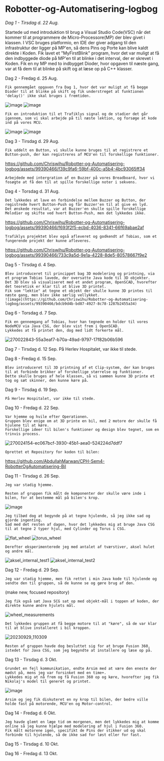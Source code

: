 # Robotter-og-Automatisering-logbog

*Dag 1 - Tirsdag d. 22 Aug.*

Startede ud med introduktion til brug a Visual Studio Code(VSC) når det kommer til at programmere de Micro-Processore(MP) der blev givet i klassen. 
I VSC bruges platformio, en IDE der giver adgang til den infrastruktur der ligger på MP'en, så dens Pins og Porte kan blive kaldt direkte i Koden. 
Fik lavet et "MyFirstBlink" program, hvor det var muligt at få den indbyggede diode på MP'en til at blinke i det interval, der er skrevet i Koden.
Fik en ny MP med to indbygget Dioder, hvor opgaven til næste gang, var at få dem til at blinke på skift og at læse op på C++ klasser.

Dag 2 - Fredag d. 25 Aug.

    Fik gennemgået opgaven fra Dag 1, hvor det var muligt at få begge Dioder til at blinke på skift og fik understreget at funktionen 'delay()' ikke skal bruges i fremtiden.
![image](https://github.com/Chriswihu/Robotter-og-Automatisering-logbog/assets/99390466/de14a41b-4608-4867-aae2-3b4bdd9d82aa)
![image](https://github.com/Chriswihu/Robotter-og-Automatisering-logbog/assets/99390466/d54939ce-005c-443e-8f60-e0a2e93bed2e)

    Fik en introduktion til et Trafiklys signal og de stadier det går igennem, som vi skal arbejde på til næste lektion, og forsøge at kode ind på vores MCU. 
![image](https://github.com/Chriswihu/Robotter-og-Automatisering-logbog/assets/99390466/4cd46835-9cc6-47fd-b52a-2e8a2eb95633)
![image](https://github.com/Chriswihu/Robotter-og-Automatisering-logbog/assets/99390466/249a679f-7db7-4af8-8c62-d2b67936e711)

Dag 3 - Tirsdag d. 29 Aug.

    Fik uddelt en Button, vi skulle kunne bruges til at registrere et Button-push, der kan registreres af MCU'en til forskellige funktioner.

https://github.com/Chriswihu/Robotter-og-Automatisering-logbog/assets/99390466/f39c9fa6-59bf-400c-a5b4-4bc93065ff34

    Arbejdede med intergration af en Buzzer på vores Breadboard, hvor vi fosøgte at få den til at spille forskellige noter i sekvens.

    
Dag 4 - Torsdag d. 31 Aug.

    Det lykkedes at lave en forbindelse mellem Buzzer og Button, der registrede hvert Button-Push og får Buzzer'en til at give en lyd.
    Det ønskede resultat, var at Buzzer'en skulle spille forskellige Melodier og skifte ved hvert Button-Push, men det lykkedes ikke.

https://github.com/Chriswihu/Robotter-og-Automatisering-logbog/assets/99390466/f693f2f5-ecbd-4036-8341-66f69abae2af

    Trafiklys projektet blev også afleveret og godkendt af Tobias, som et fungerende projekt der kunne afleveres.

https://github.com/Chriswihu/Robotter-og-Automatisering-logbog/assets/99390466/733c9a5d-9e1a-4228-8de5-80578667f9e2

Dag 5 - Tirsdag d. 4 Sep.

    Blev introduceret til princippet bag 3D modelering og printning, via et program Tobias lavede, der oversatte Java kode til 3D objekter.
    Det 3D blev så visualiseret med et andet program, OpenSCAD, hvorefter det teoretisk er klar til at blive 3D printet.
    Fik som "lektie" at tegne et objekt der skulle kunne 3D printes til næste gang, men blev ikke særlig vellykket. 
    ![image](https://github.com/Chriswihu/Robotter-og-Automatisering-logbog/assets/99390466/bdcb9d4b-bd87-4927-8c78-1287b2455a34)

Dag 6 - Torsdag d. 7 Sep.

    Fik en gennemgang af Tobias, hvor han tegnede en holder til vores NodeMCU via Java CSG, der blev vist frem i OpenSCAD.
    Lykkedes at få printet den, dog med lidt forkerte mål.
![270022843-55a3eaf7-b70a-49ad-9797-17f82b06b596](https://github.com/Chriswihu/Robotter-og-Automatisering-logbog/assets/99390466/7bfd83dc-723b-45b4-b6ec-f601c2169b64)

Dag 7 - Tirsdag d. 12 Sep.
    På Herlev Hospitalet, var ikke til stede.

Dag 8 - Fredag d. 15 Sep.

    Blev introduceret til 3D printning af et Clip-system, der kan bruges til at forbinde brikker af forskellige størrelse og funktioner.
    Dette skulle bruges af hele klassen, så vi sammen kunne 3D printe et tog og sæt skinner, den kunne køre på.

Dag 9 - Tirsdag d. 19 Sep.

    På Herlev Hospitalet, var ikke til stede.

Dag 10 - Fredag d. 22 Sep.

    Var hjemme og hvile efter Operationen.
    Gruppen blev enige om at 3D printe en bil, med 2 motore der skulle få hjulene til at køre.
    Forskellige ideer til bilen's funktioner og design blev tegnet, som en trinvis process.
![270024154-ec067bcf-3930-45b1-aea0-524224d7ddf7](https://github.com/Chriswihu/Robotter-og-Automatisering-logbog/assets/99390466/a5b5da9e-213d-4fcd-b9dc-da8235e77e0a)

    Oprettet et Repository for koden til bilen:
https://github.com/AbdullahMarwan/CPH-Sem4-RobotterOgAutomatisering-Bil

Dag 11 - Tirsdag d. 26 Sep.

    Jeg var stadig hjemme.

    Resten af gruppen fik målt de komponenter der skulle være inde i bilen, for at bestemme mål på bilen's krop.
![image](https://github.com/Chriswihu/Robotter-og-Automatisering-logbog/assets/99390466/895de068-24be-4e67-913b-ea88de781b9a)
    
    Jeg tilbød dog at begynde på at tegne hjulende, så jeg ikke sad og gjorde ingenting. 
    Sad med det resten af dagen, hvor det lykkedes mig at bruge Java CSG til at tegne 2 typer hjul, med Cylinder og Torus i CSG. 
![flat_wheel](https://github.com/Chriswihu/Robotter-og-Automatisering-logbog/assets/99390466/ee52ded0-fedd-4f0f-a7b0-e941b591ae8e)
![torus_wheel](https://github.com/Chriswihu/Robotter-og-Automatisering-logbog/assets/99390466/b6e13159-c9ba-4c5f-a71b-0170bf292358)

    Derefter eksperimenterede jeg med antalet af tværstiver, aksel hulet og andre mål.
![aksel_internal_test1](https://github.com/Chriswihu/Robotter-og-Automatisering-logbog/assets/99390466/c873fb14-1ce8-46fb-9205-6b452eb8ce56)
![aksel_internal_test2](https://github.com/Chriswihu/Robotter-og-Automatisering-logbog/assets/99390466/15810949-7f9f-4cfd-8d54-5e00b9a3a0ab)


Dag 12 - Fredag d. 29 Sep.

    Jeg var stadig hjemme, men fik rettet i min Java kode til hjulende og sendte den til gruppen, så de kunne se og gøre brug af den.
(make new, focused repository)

    Jeg fik også sæt Java SCG sat op med objekt-mål i toppen af koden, der direkte kunne ændre hjulets mål.
![wheel_measurements](https://github.com/Chriswihu/Robotter-og-Automatisering-logbog/assets/99390466/f65e7e06-3964-4c14-9ac8-d13e03433205)

    Det lykkedes gruppen at få begge motore til at "køre", så de var klar til at blive installeret i bil kroppen.
![20230929_110309](https://github.com/Chriswihu/Robotter-og-Automatisering-logbog/assets/99390466/04f7828e-29ee-47d3-9bb9-2a79c59beafe)

    Resten af gruppen havde dog besluttet sig for at bruge Fusion 360, istedet for Java CSG, som jeg begyndte at installere og læse op på.

Dag 13 - Tirsdag d. 3 Okt.

    Grundet en fejl kommunikation, endte Arsim med at være den eneste der mødst på, mens jeg var forsinket med en time+.
    Lykkedes mig at nå frem og få Fusion 360 op og køre, hvorefter jeg fik Nikolaj's model til generet og printet.
![image](https://github.com/Chriswihu/Robotter-og-Automatisering-logbog/assets/99390466/bb86b0f0-4174-47cc-acb0-10553f0e3601)

    
    Arsim og jeg fik diskuteret en ny krop til bilen, der bedre ville holde fast på motorende, MCU'en og Motor-control.

Dag 14 - Fredag d. 6 Okt.

    Jeg havde glemt en læge tid om morgenen, men det lykkedes mig at komme online så jeg kunne hjælpe med modelering af hjul i Fusion 360.
    Fik målt motorene igen, specifikt de Pins der stikker ud og skal forbinde til hjulende, så de ikke sad for løst eller for fast. 

Dag 15 - Tirsdag d. 10 Okt.
    

Dag 16 - Fredag d. 13 Okt.


